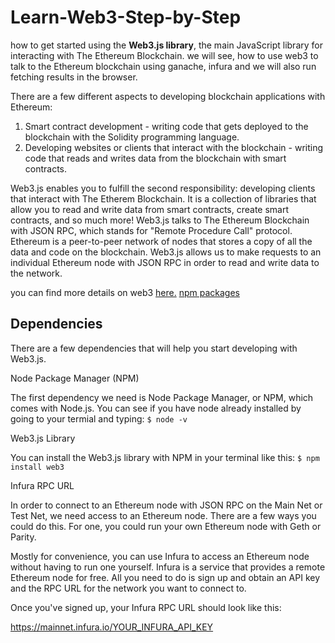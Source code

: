 # Learn-Web3-Step-by-Step
how to get started using the **Web3.js library**, the main JavaScript library for interacting with The Ethereum Blockchain. we will see, how to use web3 to talk to the Ethereum blockchain using ganache, infura and we will also run fetching results in the browser.

There are a few different aspects to developing blockchain applications with Ethereum:
1. Smart contract development - writing code that gets deployed to the blockchain with the Solidity programming language.
2. Developing websites or clients that interact with the blockchain - writing code that reads and writes data from the blockchain with smart contracts.

Web3.js enables you to fulfill the second responsibility: developing clients that interact with The Etherem Blockchain. It is a collection of libraries that allow you to read and write data from smart contracts, create smart contracts, and so much more!
Web3.js talks to The Ethereum Blockchain with JSON RPC, which stands for "Remote Procedure Call" protocol. Ethereum is a peer-to-peer network of nodes that stores a copy of all the data and code on the blockchain. Web3.js allows us to make requests to an individual Ethereum node with JSON RPC in order to read and write data to the network.

you can find more details on web3 [here.](https://web3js.readthedocs.io/en/v1.2.9/) 
[npm packages](https://www.npmjs.com/package/web3)

## Dependencies
There are a few dependencies that will help you start developing with Web3.js.

Node Package Manager (NPM)

The first dependency we need is Node Package Manager, or NPM, which comes with Node.js. You can see if you have node already installed by going to your termial and typing:
`$ node -v`

Web3.js Library

You can install the Web3.js library with NPM in your terminal like this:
`$ npm install web3`

Infura RPC URL

In order to connect to an Ethereum node with JSON RPC on the Main Net or Test Net, we need access to an Ethereum node. There are a few ways you could do this. For one, you could run your own Ethereum node with Geth or Parity.

Mostly for convenience, you can use Infura to access an Ethereum node without having to run one yourself. Infura is a service that provides a remote Ethereum node for free. All you need to do is sign up and obtain an API key and the RPC URL for the network you want to connect to.

Once you've signed up, your Infura RPC URL should look like this:

https://mainnet.infura.io/YOUR_INFURA_API_KEY
